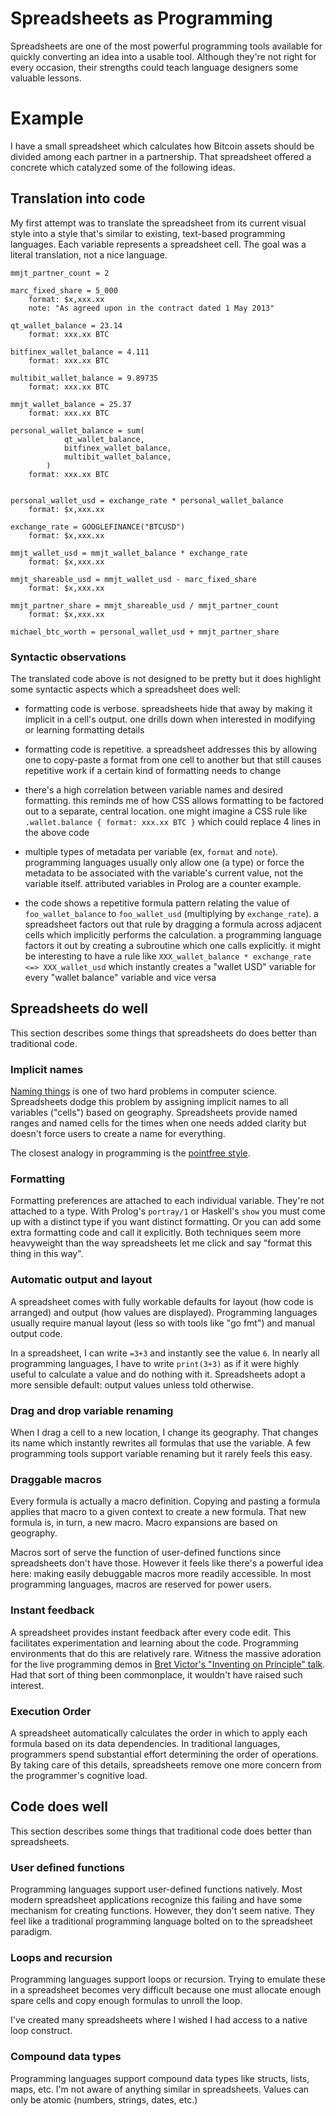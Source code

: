 # Spreadsheets as Programming

Spreadsheets are one of the most powerful programming tools available for
quickly converting an idea into a usable tool.  Although they're not right for
every occasion, their strengths could teach language designers some valuable
lessons.

# Example

I have a small spreadsheet which calculates how Bitcoin assets should be divided
among each partner in a partnership.  That spreadsheet offered a concrete which
catalyzed some of the following ideas.

## Translation into code

My first attempt was to translate the spreadsheet from its current visual style
into a style that's similar to existing, text-based programming languages.  Each
variable represents a spreadsheet cell.  The goal was a literal translation, not
a nice language.

```
mmjt_partner_count = 2

marc_fixed_share = 5_000
    format: $x,xxx.xx
    note: "As agreed upon in the contract dated 1 May 2013"

qt_wallet_balance = 23.14
    format: xxx.xx BTC

bitfinex_wallet_balance = 4.111
    format: xxx.xx BTC

multibit_wallet_balance = 9.89735
    format: xxx.xx BTC

mmjt_wallet_balance = 25.37
    format: xxx.xx BTC

personal_wallet_balance = sum(
            qt_wallet_balance,
            bitfinex_wallet_balance,
            multibit_wallet_balance,
        )
    format: xxx.xx BTC


personal_wallet_usd = exchange_rate * personal_wallet_balance
    format: $x,xxx.xx

exchange_rate = GOOGLEFINANCE("BTCUSD")
    format: $x,xxx.xx

mmjt_wallet_usd = mmjt_wallet_balance * exchange_rate
    format: $x,xxx.xx

mmjt_shareable_usd = mmjt_wallet_usd - marc_fixed_share
    format: $x,xxx.xx

mmjt_partner_share = mmjt_shareable_usd / mmjt_partner_count
    format: $x,xxx.xx

michael_btc_worth = personal_wallet_usd + mmjt_partner_share
```

### Syntactic observations

The translated code above is not designed to be pretty but it does highlight
some syntactic aspects which a spreadsheet does well:

  * formatting code is verbose. spreadsheets hide that away
    by making it implicit in a cell's output. one drills down when interested
    in modifying or learning formatting details

  * formatting code is repetitive. a spreadsheet addresses this by allowing
    one to copy-paste a format from one cell to another but that still causes
    repetitive work if a certain kind of formatting needs to change

  * there's a high correlation between variable names and desired formatting.
    this reminds me of how CSS allows formatting to be factored out to a
    separate, central location. one might imagine a CSS rule like
    `.wallet.balance { format: xxx.xx BTC }` which could replace 4 lines
    in the above code

  * multiple types of metadata per variable (ex, `format` and `note`).
    programming languages usually only allow one (a type) or force the
    metadata to be associated with the variable's current value, not the
    variable itself.  attributed variables in Prolog are a counter example.

  * the code shows a repetitive formula pattern relating the value of
    `foo_wallet_balance` to `foo_wallet_usd` (multiplying by `exchange_rate`).
    a spreadsheet factors out that rule by dragging a formula across adjacent
    cells which implicitly performs the calculation.  a programming language
    factors it out by creating a subroutine which one calls explicitly.
    it might be interesting to have a rule like
    `XXX_wallet_balance * exchange_rate <=> XXX_wallet_usd` which
    instantly creates a "wallet USD" variable for every "wallet balance"
    variable and vice versa

## Spreadsheets do well

This section describes some things that spreadsheets do does better than
traditional code.

### Implicit names

[Naming things](http://martinfowler.com/bliki/TwoHardThings.html) is one of two
hard problems in computer science.  Spreadsheets dodge this problem by assigning
implicit names to all variables ("cells") based on geography.  Spreadsheets
provide named ranges and named cells for the times when one needs added clarity
but doesn't force users to create a name for everything.

The closest analogy in programming is the
[pointfree style](https://wiki.haskell.org/Pointfree).

### Formatting

Formatting preferences are attached to each individual variable.  They're not
attached to a type.  With Prolog's `portray/1` or Haskell's `show` you must come
up with a distinct type if you want distinct formatting.  Or you can add some
extra formatting code and call it explicitly.  Both techniques seem more
heavyweight than the way spreadsheets let me click and say "format this thing in
this way".

### Automatic output and layout

A spreadsheet comes with fully workable defaults for layout (how code is
arranged) and output (how values are displayed). Programming languages usually
require manual layout (less so with tools like "go fmt") and manual output code.

In a spreadsheet, I can write `=3+3` and instantly see the value `6`.  In nearly
all programming languages, I have to write `print(3+3)` as if it were highly
useful to calculate a value and do nothing with it.  Spreadsheets adopt a more
sensible default: output values unless told otherwise.

### Drag and drop variable renaming

When I drag a cell to a new location, I change its geography.  That changes its
name which instantly rewrites all formulas that use the variable.  A few
programming tools support variable renaming but it rarely feels this easy.

### Draggable macros

Every formula is actually a macro definition.  Copying and pasting a formula
applies that macro to a given context to create a new formula.  That new formula
is, in turn, a new macro.  Macro expansions are based on geography.

Macros sort of serve the function of user-defined functions since spreadsheets
don't have those.  However it feels like there's a powerful idea here: making
easily debuggable macros more readily accessible.  In most programming
languages, macros are reserved for power users.

### Instant feedback

A spreadsheet provides instant feedback after every code edit.  This facilitates
experimentation and learning about the code.  Programming environments that do
this are relatively rare.  Witness the massive adoration for
the live programming demos in
[Bret Victor's "Inventing on Principle" talk](https://vimeo.com/36579366).
Had that sort of thing been commonplace, it wouldn't have raised such interest.

### Execution Order

A spreadsheet automatically calculates the order in which to apply each formula
based on its data dependencies.  In traditional languages, programmers spend
substantial effort determining the order of operations.  By taking care of this
details, spreadsheets remove one more concern from the programmer's cognitive
load.

## Code does well

This section describes some things that traditional code does better than
spreadsheets.

### User defined functions

Programming languages support user-defined functions natively.  Most modern
spreadsheet applications recognize this failing and have some mechanism for
creating functions.  However, they don't seem native.  They feel like a
traditional programming language bolted on to the spreadsheet paradigm.

### Loops and recursion

Programming languages support loops or recursion.  Trying to emulate these
in a spreadsheet becomes very difficult because one must allocate enough spare
cells and copy enough formulas to unroll the loop.

I've created many spreadsheets where I wished I had access to a native loop
construct.

### Compound data types

Programming languages support compound data types like structs, lists, maps,
etc. I'm not aware of anything similar in spreadsheets. Values can only be
atomic (numbers, strings, dates, etc.)
